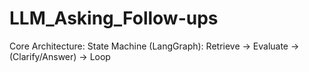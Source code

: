 # LLM_Asking_Follow-ups
Core Architecture: State Machine (LangGraph): Retrieve → Evaluate → (Clarify/Answer) → Loop
